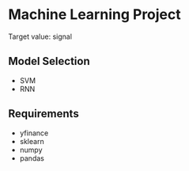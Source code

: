 # Machine Learning Project
Target value: signal

## Model Selection
- SVM
- RNN

## Requirements
- yfinance
- sklearn
- numpy
- pandas
